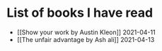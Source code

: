 # List of books I have read
 - [[Show your work by Austin Kleon]] 2021-04-11
 - [[The unfair advantage by Ash ali]] 2021-04-13